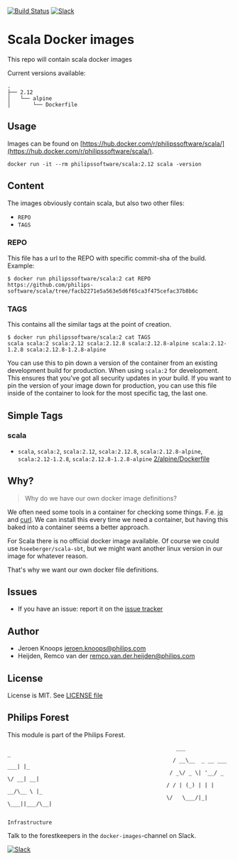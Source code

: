 [![Build Status](https://travis-ci.com/philips-software/scala.svg?branch=master)](https://travis-ci.com/philips-software/scala)
[![Slack](https://philips-software-slackin.now.sh/badge.svg)](https://philips-software-slackin.now.sh)

# Scala Docker images

This repo will contain scala docker images

Current versions available:
```
.
├── 2.12
│   └── alpine
│       └── Dockerfile
```
## Usage

Images can be found on [https://hub.docker.com/r/philipssoftware/scala/](https://hub.docker.com/r/philipssoftware/scala/).
```
docker run -it --rm philipssoftware/scala:2.12 scala -version
```
## Content

The images obviously contain scala, but also two other files:
- `REPO`
- `TAGS`

### REPO

This file has a url to the REPO with specific commit-sha of the build.
Example:

```
$ docker run philipssoftware/scala:2 cat REPO
https://github.com/philips-software/scala/tree/facb2271e5a563e5d6f65ca3f475cefac37b8b6c
```

### TAGS

This contains all the similar tags at the point of creation.

```
$ docker run philipssoftware/scala:2 cat TAGS
scala scala:2 scala:2.12 scala:2.12.8 scala:2.12.8-alpine scala:2.12-1.2.8 scala:2.12.8-1.2.8-alpine
```

You can use this to pin down a version of the container from an existing development build for production. When using `scala:2` for development. This ensures that you've got all security updates in your build. If you want to pin the version of your image down for production, you can use this file inside of the container to look for the most specific tag, the last one.

## Simple Tags

### scala
- `scala`, `scala:2`, `scala:2.12`, `scala:2.12.8`, `scala:2.12.8-alpine`, `scala:2.12-1.2.8`, `scala:2.12.8-1.2.8-alpine` [2/alpine/Dockerfile](2.12/alpine/Dockerfile)

## Why?

> Why do we have our own docker image definitions?

We often need some tools in a container for checking some things. F.e. [jq](https://stedolan.github.io/jq/) and [curl](https://curl.haxx.se/).
We can install this every time we need a container, but having this baked into a container seems a better approach.

For Scala there is no official docker image available. Of course we could use `hseeberger/scala-sbt`, but we might want another linux version in our image for whatever reason.

That's why we want our own docker file definitions.

## Issues

- If you have an issue: report it on the [issue tracker](https://github.com/philips-software/scala/issues)

## Author

- Jeroen Knoops <jeroen.knoops@philips.com>
- Heijden, Remco van der <remco.van.der.heijden@philips.com>

## License

License is MIT. See [LICENSE file](LICENSE.md)

## Philips Forest

This module is part of the Philips Forest.

```
                                                     ___                   _
                                                    / __\__  _ __ ___  ___| |_
                                                   / _\/ _ \| '__/ _ \/ __| __|
                                                  / / | (_) | | |  __/\__ \ |_
                                                  \/   \___/|_|  \___||___/\__|  

                                                                 Infrastructure
```

Talk to the forestkeepers in the `docker-images`-channel on Slack.

[![Slack](https://philips-software-slackin.now.sh/badge.svg)](https://philips-software-slackin.now.sh)
